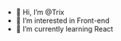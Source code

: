 - 👋 Hi, I’m @Trix
- 👀 I’m interested in Front-end
- 🌱 I’m currently learning React

<!---
raexigaewe/raexigaewe is a ✨ special ✨ repository because its `README.md` (this file) appears on your GitHub profile.
You can click the Preview link to take a look at your changes.
--->
